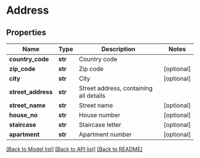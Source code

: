 # Address

## Properties
Name | Type | Description | Notes
------------ | ------------- | ------------- | -------------
**country_code** | **str** | Country code | 
**zip_code** | **str** | Zip code | [optional] 
**city** | **str** | City | [optional] 
**street_address** | **str** | Street address, containing all details | 
**street_name** | **str** | Street name | [optional] 
**house_no** | **str** | House number | [optional] 
**staircase** | **str** | Staircase letter | [optional] 
**apartment** | **str** | Apartment number | [optional] 

[[Back to Model list]](../README.md#documentation-for-models) [[Back to API list]](../README.md#documentation-for-api-endpoints) [[Back to README]](../README.md)


